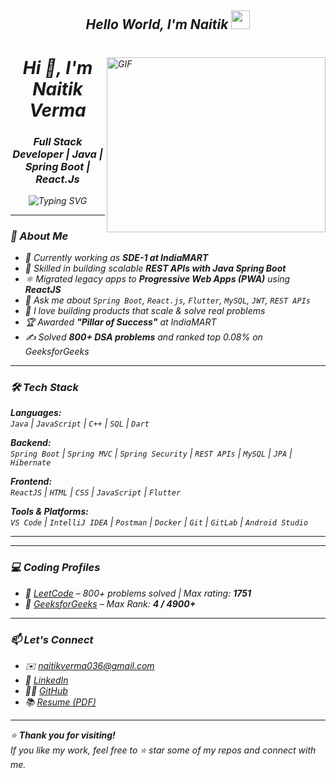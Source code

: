 <h2 align='center'> <i><h>Hello World, I'm Naitik</h> <img src="https://github.com/Ashutosh00710/Ashutosh00710/blob/master/wave.gif" width="30px"></h2>  
 <img align="right" alt="GIF" src="https://simplepassivecashflow.com/wp-content/uploads/2017/11/Work-Fun.gif" width="350" height="280" />

<h1 align="center">Hi 👋, I'm Naitik Verma</h1>
<h3 align="center">Full Stack Developer | Java | Spring Boot | React.Js </h3>

<p align="center">
  <img src="https://readme-typing-svg.herokuapp.com?font=Fira+Code&weight=500&pause=1000&center=true&vCenter=true&width=435&lines=Java+%7C+Spring+Boot+%7C+ReactJS;Flutter+%7C+Full+Stack+Developer;Clean+Code+%7C+Problem+Solver+%7C+Optimist" alt="Typing SVG" />
</p>

---

### 🚀 About Me

- 🔭 Currently working as **SDE-1 at IndiaMART**  
- 🌱 Skilled in building scalable **REST APIs with Java Spring Boot**  
- ⚛️ Migrated legacy apps to **Progressive Web Apps (PWA)** using **ReactJS**  
- 💬 Ask me about `Spring Boot`, `React.js`, `Flutter`, `MySQL`, `JWT`, `REST APIs`  
- 🧠 I love building products that scale & solve real problems  
- 🏆 Awarded **"Pillar of Success"** at IndiaMART  
- ✍️ Solved **800+ DSA problems** and ranked top 0.08% on GeeksforGeeks  

---

### 🛠️ Tech Stack

**Languages:**  
`Java` | `JavaScript` | `C++` | `SQL` | `Dart`  

**Backend:**  
`Spring Boot` | `Spring MVC` | `Spring Security` | `REST APIs` | `MySQL` | `JPA` | `Hibernate`

**Frontend:**  
`ReactJS` | `HTML` | `CSS` | `JavaScript` | `Flutter`

**Tools & Platforms:**  
`VS Code` | `IntelliJ IDEA` | `Postman` | `Docker` | `Git` | `GitLab` | `Android Studio`

---

---

### 💻 Coding Profiles

- 🔗 [LeetCode](https://leetcode.com/u/code_nv/) – 800+ problems solved | Max rating: **1751**  
- 🔗 [GeeksforGeeks](https://www.geeksforgeeks.org/user/naitik_verma_36/) – Max Rank: **4 / 4900+**

---

### 📫 Let's Connect

- ✉️ [naitikverma036@gmail.com](mailto:naitikverma036@gmail.com)  
- 🔗 [LinkedIn](https://www.linkedin.com/in/naitik-verma-b9686b190/)  
- 🧑‍💻 [GitHub](https://github.com/naitik360)  
- 📚 [Resume (PDF)](https://github.com/naitik360/naitik360/blob/main/Naitik_Verma_NIT_Raipur_Resume_Software_engineer.pdf)

---

⭐ **Thank you for visiting!**  
If you like my work, feel free to ⭐ star some of my repos and connect with me.

